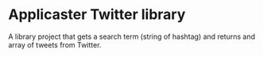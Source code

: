 # Applicaster Twitter library

A library project that gets a search term (string of hashtag) and returns and array of tweets from Twitter.

